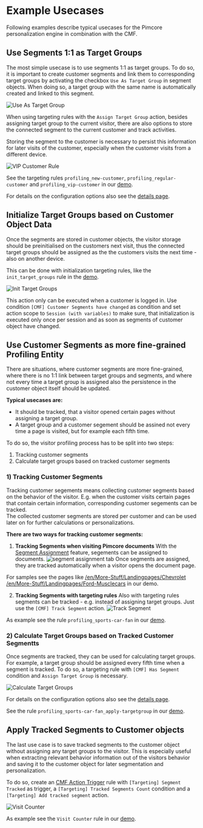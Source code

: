 # Example Usecases

Following examples describe typical usecases for the Pimcore personalization engine in combination with the CMF.


## Use Segments 1:1 as Target Groups
The most simple usecase is to use segments 1:1 as target groups. To do so, it is important to create customer segments 
and link them to corresponding target groups by activating the checkbox `Use As Target Group` in segment objects. When 
doing so, a target group with the same name is automatically created and linked to this segment. 

![Use As Target Group](../img/use-as-target-group.jpg)
 
When using targeting rules with the `Assign Target Group` action, besides assigning target group to the current visitor,
there are also options to store the connected segment to the current customer and track activities. 
 
Storing the segment to the customer is necessary to persist this information for later visits of the customer, especially
when the customer visits from a different device. 
 
![VIP Customer Rule](../img/assign-target-group-vip-customer.jpg)
 
See the targeting rules `profiling_new-customer`, `profiling_regular-customer` and `profiling_vip-customer` in our
[demo](https://demo.pimcore.fun/admin). 
 
  
For details on the configuration options also see the [details page](./01_Additional_Targeting_Role_Components.md).
 
 
## Initialize Target Groups based on Customer Object Data
  
Once the segments are stored in customer objects, the visitor storage should be preinitialised on the customers next 
visit, thus the connected target groups should be assigned as the the customers visits the next time - also on another
device. 

This can be done with initialization targeting rules, like the `init_target_groups` rule in the 
[demo](https://demo.pimcore.fun/admin). 


![Init Target Groups](../img/init-target-groups.jpg)

This action only can be executed when a customer is logged in. 
Use condition `[CMF] Customer Segments have changed` as condition and set action scope to `Session (with variables)` to 
make sure, that initialization is executed only once per session and as soon as segments of customer object have changed. 


## Use Customer Segments as more fine-grained Profiling Entity

There are situations, where customer segments are more fine-grained, where there is no 1:1 link between target groups 
and segments, and where not every time a target group is assigned also the persistence in the customer object itself should
be updated.

**Typical usecases are:** 
* It should be tracked, that a visitor opened certain pages without assigning a target group.  
* A target group and a customer segement should be assined not every time a page is visited, but for example each fifth time. 


To do so, the visitor profiling process has to be split into two steps: 
1) Tracking customer segments
2) Calculate target groups based on tracked customer segments

 
### 1) Tracking Customer Segments

Tracking customer segements means collecting customer segments based on the behavior of the visitor. E.g. when the 
customer visits certain pages that contain certain information, corresponding customer segements can be tracked.  
The collected customer segments are stored per customer and can be used later on for further calculations or personalizations.    


**There are two ways for tracking customer segments:** 

1) **Tracking Segments when visiting Pimcore documents**
With the [Segment Assignment](../12_SegmentAssignment.md) feature, segements can be assigned to documents. 
![segment assignment tab](../img/segment-assignment.jpg)
Once segments are assigned, they are tracked automatically when a visitor opens the document page. 

For samples see the pages like 
[/en/More-Stuff/Landingpages/Chevrolet](https://demo.pimcore.fun/en/More-Stuff/Landingpages/Chevrolet)
[/en/More-Stuff/Landingpages/Ford-Musclecars](https://demo.pimcore.fun/en/More-Stuff/Landingpages/Ford-Musclecars)
in our demo. 

2) **Tracking Segments with targeting rules**
Also with targeting rules segments can be tracked - e.g. instead of assigning target groups. Just use the 
`[CMF] Track Segment` action. 
![Track Segment](../img/track-segment.jpg) 
 
As example see the rule `profiling_sports-car-fan` in our [demo](https://demo.pimcore.fun/admin). 


### 2) Calculate Target Groups based on Tracked Customer Segmentts

Once segments are tracked, they can be used for calculating target groups. For example, a target group should be assigned 
every fifth time when a segment is tracked. To do so, a targeting rule with `[CMF] Has Segment` condition and 
`Assign Target Group` is necessary.

![Calculate Target Groups](../img/calculate-target-groups.jpg)

For details on the configuration options also see the [details page](./01_Additional_Targeting_Role_Components.md).
 
See the rule `profiling_sports-car-fan_apply-targetgroup` in our 
[demo](https://demo.pimcore.fun/admin).



## Apply Tracked Segments to Customer objects

The last use case is to save tracked segments to the customer object without assigning any target groups to the visitor. 
This is especially useful when extracting relevant behavior information out of the visitors behavior and saving it to the
customer object for later segmentation and personalization. 

To do so, create an [CMF Action Trigger](../22_ActionTrigger.md) rule with `[Targeting] Segment Tracked` as trigger, 
a `[Targeting] Tracked Segments Count` condition and a `[Targeting] Add tracked segment` action. 

![Visit Counter](../img/visitcounter.jpg)

As example see the `Visit Counter` rule in our [demo](https://demo.pimcore.fun/admin).

